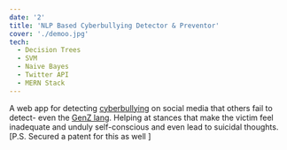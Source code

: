 ```yaml
---
date: '2'
title: 'NLP Based Cyberbullying Detector & Preventor'
cover: './demoo.jpg'
tech:
  - Decision Trees
  - SVM
  - Naive Bayes 
  - Twitter API
  - MERN Stack
---
```


A web app for detecting [cyberbullying](https://www.statista.com/topics/1809/cyber-bullying/#topicOverview) on social media that others fail to detect- even the [GenZ lang](https://en.wikipedia.org/wiki/Glossary_of_Generation_Z_slang). Helping at stances that make the victim feel inadequate and 
unduly self-conscious and even lead to suicidal thoughts.
[P.S. Secured a patent for this as well ]
